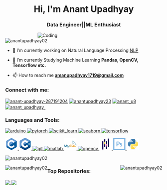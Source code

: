 <h1 align="center">Hi, I'm Anant Upadhyay</h1>
<h3 align="center">Data Engineer||ML Enthusiast</h3>
<img align="right" alt="Coding" width="400" src="https://cdn.dribbble.com/users/806947/screenshots/4698193/drink_coffee-resize.gif">

<p align="left"> <img src="https://komarev.com/ghpvc/?username=anantupadhyay02&label=Visitors&color=db0000&style=plastic" alt="anantupadhyay02" /> </p>

- 🔭 I’m currently working on Natural Language Processing [NLP](https://github.com/AnantUpadhyay02/NLP-Natural-Language-Processing)

- 🌱 I’m currently Studying Machine Learning **Pandas, OpenCV, Tensorflow etc.**

- 📫 How to reach me **amanupadhyay1719@gmail.com**

<h3 align="left">Connect with me:</h3>
<p align="left">
<a href="https://linkedin.com/in/anant-upadhyay-287191204/" target="blank"><img align="center" src="https://raw.githubusercontent.com/rahuldkjain/github-profile-readme-generator/master/src/images/icons/Social/linked-in-alt.svg" alt="anant-upadhyay-287191204" height="30" width="40" /></a>
<a href="https://kaggle.com/anantupadhyay23" target="blank"><img align="center" src="https://raw.githubusercontent.com/rahuldkjain/github-profile-readme-generator/master/src/images/icons/Social/kaggle.svg" alt="anantupadhyay23" height="30" width="40" /></a>
<a href="https://instagram.com/anant_u8" target="blank"><img align="center" src="https://raw.githubusercontent.com/rahuldkjain/github-profile-readme-generator/master/src/images/icons/Social/instagram.svg" alt="anant_u8" height="30" width="40" /></a>
<a href="https://www.leetcode.com/anant_upadhyay_/" target="blank"><img align="center" src="https://raw.githubusercontent.com/rahuldkjain/github-profile-readme-generator/master/src/images/icons/Social/leet-code.svg" alt="anant_upadhyay_" height="30" width="40" /></a>
</p>

<h3 align="left">Languages and Tools:</h3>
<p align="left"> <a href="https://www.arduino.cc/" target="_blank" rel="noreferrer"> <img src="https://cdn.worldvectorlogo.com/logos/arduino-1.svg" alt="arduino" width="40" height="40"/> </a> 
  <a href="https://pytorch.org/" target="_blank" rel="noreferrer"> <img src="https://www.vectorlogo.zone/logos/pytorch/pytorch-icon.svg" alt="pytorch" width="40" height="40"/> </a> 
  <a href="https://scikit-learn.org/" target="_blank" rel="noreferrer"> <img src="https://upload.wikimedia.org/wikipedia/commons/0/05/Scikit_learn_logo_small.svg" alt="scikit_learn" width="40" height="40"/> </a> 
  <a href="https://seaborn.pydata.org/" target="_blank" rel="noreferrer"> <img src="https://seaborn.pydata.org/_images/logo-mark-lightbg.svg" alt="seaborn" width="40" height="40"/> </a> 
  <a href="https://www.tensorflow.org" target="_blank" rel="noreferrer"> <img src="https://www.vectorlogo.zone/logos/tensorflow/tensorflow-icon.svg" alt="tensorflow" width="40" height="40"/> </a> </p>
  <a href="https://www.cprogramming.com/" target="_blank" rel="noreferrer"> <img src="https://raw.githubusercontent.com/devicons/devicon/master/icons/c/c-original.svg" alt="c" width="40" height="40"/> </a> 
  <a href="https://www.w3schools.com/cpp/" target="_blank" rel="noreferrer"> <img src="https://raw.githubusercontent.com/devicons/devicon/master/icons/cplusplus/cplusplus-original.svg" alt="cplusplus" width="40" height="40"/> </a> 
  <a href="https://git-scm.com/" target="_blank" rel="noreferrer"> <img src="https://www.vectorlogo.zone/logos/git-scm/git-scm-icon.svg" alt="git" width="40" height="40"/> </a> 
  <a href="https://www.mathworks.com/" target="_blank" rel="noreferrer"> <img src="https://upload.wikimedia.org/wikipedia/commons/2/21/Matlab_Logo.png" alt="matlab" width="40" height="40"/> </a> 
  <a href="https://www.mysql.com/" target="_blank" rel="noreferrer"> <img src="https://raw.githubusercontent.com/devicons/devicon/master/icons/mysql/mysql-original-wordmark.svg" alt="mysql" width="40" height="40"/> </a> 
  <a href="https://opencv.org/" target="_blank" rel="noreferrer"> <img src="https://www.vectorlogo.zone/logos/opencv/opencv-icon.svg" alt="opencv" width="40" height="40"/> </a> 
  <a href="https://pandas.pydata.org/" target="_blank" rel="noreferrer"> <img src="https://raw.githubusercontent.com/devicons/devicon/2ae2a900d2f041da66e950e4d48052658d850630/icons/pandas/pandas-original.svg" alt="pandas" width="40" height="40"/> </a> 
  <a href="https://www.photoshop.com/en" target="_blank" rel="noreferrer"> <img src="https://raw.githubusercontent.com/devicons/devicon/master/icons/photoshop/photoshop-line.svg" alt="photoshop" width="40" height="40"/> </a> 
  <a href="https://www.python.org" target="_blank" rel="noreferrer"> <img src="https://raw.githubusercontent.com/devicons/devicon/master/icons/python/python-original.svg" alt="python" width="40" height="40"/> </a> 

  
<p>&nbsp;<img align="left" src="https://github-readme-stats.vercel.app/api?username=anantupadhyay02&show_icons=true&theme=dark&locale=en" alt="anantupadhyay02" /></p>

<p><img align="right" src="https://github-readme-streak-stats.herokuapp.com/?user=anantupadhyay02&theme=dark" alt="anantupadhyay02" /></p>

<p><img align="left" src="https://github-readme-stats.vercel.app/api/top-langs?username=anantupadhyay02&show_icons=true&theme=dark&locale=en&layout=compact" alt="anantupadhyay02" /></p>

<h3 align="left">Top Repositories:</h3>
  

<a href="https://github.com/AnantUpadhyay02/NLP-Natural-Language-Processing">
  <img align="center" src="https://github-readme-stats.vercel.app/api/pin/?username=AnantUpadhyay02&repo=NLP-Natural-Language-Processing&title_color=ffffff&text_color=c9cacc&icon_color=2bbc8a&bg_color=1d1f21" />
</a>


<a href="https://github.com/AnantUpadhyay02/LeetCode-DSA-Question-Using-Cpp">
  <img align="center" src="https://github-readme-stats.vercel.app/api/pin/?username=AnantUpadhyay02&repo=LeetCode-DSA-Question-Using-Cpp&title_color=ffffff&text_color=c9cacc&icon_color=2bbc8a&bg_color=1d1f21" />
</a>    
